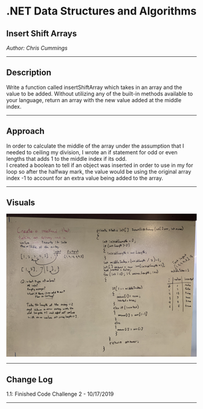 # .NET Data Structures and Algorithms

## Insert Shift Arrays

*Author: Chris Cummings*

---

## Description

Write a function called insertShiftArray which takes in an array and the value to be added. 
Without utilizing any of the built-in methods available to your language, 
return an array with the new value added at the middle index.

---

## Approach

In order to calculate the middle of the array under the assumption that I needed to ceiling my division,
I wrote an if statement for odd or even lengths that adds 1 to the middle index if its odd.  
I created a boolean to tell if an object was inserted in order to use in my for loop so after 
the halfway mark, the value would be using the original array index -1 to account for an extra 
value being added to the array.

---

## Visuals
![Code Challenge 2 Whiteboard](../../assets/arrayShift.jpg)

---

## Change Log

1.1: Finished Code Challenge 2 - 10/17/2019

---

